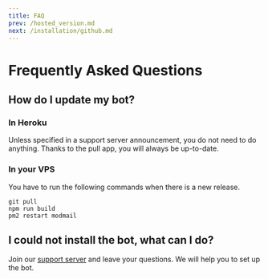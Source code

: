 ```yaml
---
title: FAQ
prev: /hosted_version.md
next: /installation/github.md
---
```


# Frequently Asked Questions

## How do I update my bot?

### In Heroku

Unless specified in a support server announcement, you do not need to do anything. Thanks to the pull app, you will always be up-to-date.

### In your VPS

You have to run the following commands when there is a new release.

```shell
git pull
npm run build
pm2 restart modmail
```

## I could not install the bot, what can I do?

Join our [support server](https://discord.gg/aUNhdFD) and leave your questions. We will help you to set up the bot.